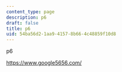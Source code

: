 ```yaml
---
content_type: page
description: p6
draft: false
title: p6
uid: 54ba56d2-1aa9-4157-8b66-4c48859f10d8
---
```

p6

https://www.google5656.com/